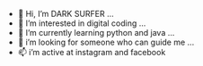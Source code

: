 - 👋 Hi, I’m DARK SURFER ...
- 👀 I’m interested in digital coding ... 
- 🌱 I’m currently learning python and java ... 
- 💞️ i’m looking for someone who can guide me ...
- 📫 i’m active at instagram and facebook 

<!---
M33ZZ/M33ZZ is a ✨ special ✨ repository because its `README.md` (this file) appears on your GitHub profile.
You can click the Preview link to take a look at your changes.
--->
